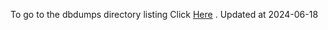 To go to the dbdumps directory listing Click [Here](https://ipfs.io/ipfs/bafkreifdpy2y2rcqlmzchsqqlpqmrlovnanf5fy2qfymewaqb22fxyjnoi) . Updated at 2024-06-18